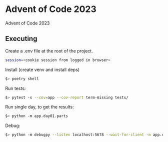 # Advent of Code 2023

Advent of Code 2023

## Executing

Create a .env file at the root of the project.

```bash
session=<cookie session from logged in browser>
```

Install (create venv and install deps)

```bash
$> poetry shell
```

Run tests:

```bash
$> pytest -s --cov=app --cov-report term-missing tests/
```

Run single day, to get the results:

```bash
$> python -m app.day01.parts
```

Debug:

```bash
$> python -m debugpy --listen localhost:5678 --wait-for-client -m app.day01.parts
```
